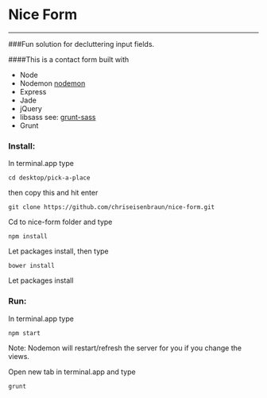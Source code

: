 # Nice Form #

-------------------------

###Fun solution for decluttering input fields.


####This is a contact form built with

* Node
* Nodemon [nodemon](https://github.com/remy/nodemon)
* Express
* Jade
* jQuery
* libsass see: [grunt-sass](https://github.com/sindresorhus/grunt-sass)
* Grunt

### Install:

In terminal.app type

`cd desktop/pick-a-place`

then copy this and hit enter

`git clone https://github.com/chriseisenbraun/nice-form.git`

Cd to nice-form folder and type

`npm install`

Let packages install, then type

`bower install`

Let packages install


### Run:

In terminal.app type

`npm start`

Note: Nodemon will restart/refresh the server for you if you change the views.

Open new tab in terminal.app and type

`grunt`
